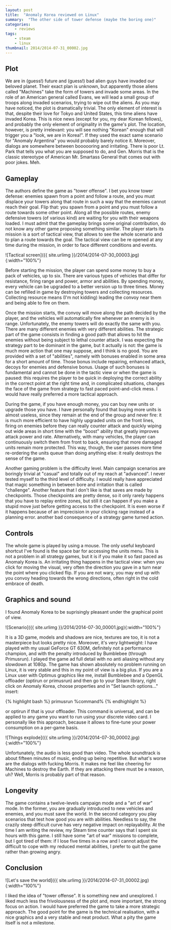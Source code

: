 ```yaml
---
layout: post
title:  "Anomaly Korea reviewed on Linux"
summary:  "The other side of tower defense (maybe the boring one)"
categories:
    - reviews
tags:
    - steam
    - linux
thumbnail: 2014/2014-07-31_00002.jpg
---
```


## Plot

We are in (guess!) future and (guess!) bad alien guys have invaded our beloved planet. Their exact plan is unknown, but apparently those aliens called "Machines" take the form of towers and invade some areas. In the role of an American general called Evans, we will lead a small group of troops along invaded scenarios, trying to wipe out the aliens. As you may have noticed, the plot is dramatically trivial. The only element of interest is that, despite their love for Tokyo and United States, this time aliens have invaded Korea. This is nice news (except for you, my dear Korean fellows), and probably the only element of originality in the game's plot. The location, however, is pretty irrelevant: you will see nothing "Korean" enough that will trigger you a "look, we are in Korea!". If they used the exact same scenario for "Anomaly Argentina" you would probably barely notice it. Moreover, dialogs are somewhere between boooooring and irritating. There is poor Lt. Park that tells you what you are supposed to do, and Gen. Morris that is the classic stereotype of American Mr. Smartass General that comes out with poor jokes. Meh.

## Gameplay

The authors define the game as "tower offense". I bet you know tower defense: enemies spawn from a point and follow a route, and you must displace your towers along that route in such a way that the enemies cannot reach their goal. Flip that: you spawn from a point and you must follow a route towards some other point. Along all the possible routes, enemy defensive towers (of various kind) are waiting for you with their weapons loaded. I must admit that the gameplay brings some original contribution, do not know any other game proposing something similar. The player starts its mission is a sort of tactical view, that allows to see the whole scenario and to plan a route towards the goal. The tactical view can be re opened at any time during the mission, in order to face different conditions and events.

![Tactical screen]({{ site.urlimg }}/2014/2014-07-30_00003.jpg){:width="100%"}

Before starting the mission, the player can spend some money to buy a pack of vehicles, up to six. There are various types of vehicles that differ for resistance, firing range and power, armor and abilities. By spending money, every vehicle can be upgraded to a better version up to three times. Money can be refilled in game by destroying towers and collecting resources. Collecting resource means (I'm not kidding) leading the convoy near them and being able to fire on them.

Once the mission starts, the convoy will move along the path decided by the player, and the vehicles will automatically fire whenever an enemy is in range. Unfortunately, the enemy towers will do exactly the same with you. There are many different enemies with very different abilities. The strategic part of the game consists in finding a good path that allows to hit the enemies without being subject to lethal counter attack. I was expecting the strategy part to be dominant in the game, but it actually is not: the game is much more action that one may suppose, and I think is no good. You are provided with a set of "abilities", namely with bonuses enabled in some area for a short amount of time. Those bonus include repairing, enhanced attack, decoys for enemies and defensive bonus. Usage of such bonuses is fundamental and cannot be done in the tactic view or when the game is paused: this requires the player to be quick in deploying the correct ability in the correct point at the right time and, in complicated situations, changes the face of the game from strategy to fast paced point-and-click mess. I would have really preferred a more tactical approach.

During the game, if you have enough money, you can buy new units or upgrade those you have. I have personally found that buying more units is almost useless, since they remain at the end of the group and never fire: it is much more efficient to have highly upgraded units on the front lines, firing on enemies before they can really counter attack and quickly wiping out wide areas in short time with the "boost" ability that greatly improves attack power and rate. Alternatively, with many vehicles, the player can continuously switch them from front to back, ensuring that more damaged units remain more protected. This way, though, the user passes more time re-ordering the units queue than doing anything else: it really destroys the sense of the game.

Another gaming problem is the difficulty level. Main campaign scenarios are boringly trivial at "casual" and totally out of my reach at "advanced". I never tested myself to the third level of difficulty. I would really have appreciated that magic something in between bore and irritation that is called "challenge". Another feature that I don't like is that saves are made by checkpoints. Those checkpoints are pretty dense, so it only rarely happens that you have to replay entire zones, but still it can happen if you make a stupid move just before getting access to the checkpoint. It is even worse if it happens because of an imprecision in your clicking rage instead of a planning error. another bad consequence of a strategy game turned action.

## Controls
The whole game is played by using a mouse. The only useful keyboard shortcut I've found is the space bar for accessing the units menu. This is not a problem in all strategy games, but it is if you make it so fast paced as Anomaly Korea is. An irritating thing happens in the tactical view: when you click for moving the visual, very often the direction you gave in a turn near the point where you clicked flip. If you are not wary, you may end up with you convoy heading towards the wrong directions, often right in the cold embrace of death.

## Graphics and sound
I found Anomaly Korea to be suprisingly pleasant under the graphical point of view.

![Scenario]({{ site.urlimg }}/2014/2014-07-30_00001.jpg){:width="100%"}

It is a 3D game, models and shadows are nice, textures are too, it is not a masterpiece but looks pretty nice. Moreover, it's very lightweight: I have played with my usual GeForce GT 630M, definitely not a performance champion, and with the penalty introduced by Bumblebee (through Primusrun). I played the game ad full detail with no anti aliasing without any slowdown at 1080p. The game has shown absolutely no problem running on Linux, it is very stable and this in my point of view is a big plus. If you are a Linux user with Optimus graphics like me, install Bumblebee and a OpenGL offloader (optirun or primusrun) and then go to your Steam library, right click on Anomaly Korea, choose properties and in "Set launch options..." insert:

{% highlight bash %}
primusrun %command%
{% endhighlight %}

or optirun if that is your offloader. This command is universal, and can be applied to any game you want to run using your discrete video card. I personally like this approach, because it allows to fine-tune your power consumption on a per-game basis.

![Things explode]({{ site.urlimg }}/2014/2014-07-30_00002.jpg){:width="100%"}

Unfortunately, the audio is less good than video. The whole soundtrack is about fifteen minutes of music, ending up being repetitive. But what's worse are the dialogs with fucking Morris. It makes me feel like cheering for Machines to destroy the Earth. If they are attacking there must be a reason, uh? Well, Morris is probably part of that reason.

## Longevity
The game contains a twelve-levels campaign mode and a "art of war" mode. In the former, you are gradually introduced to new vehicles and enemies, and you must save the world. In the second category you play scenarios that test how good you are with abilities. Needless to say, the crazily steep difficult curve has very negative impact on replayability. At the time I am writing the review, my Steam time counter says that I spent six hours with this game. I still have some "art of war" missions to complete, but I got tired of them: if I lose five times in a row and I cannot adjust the difficult to cope with my reduced mental abilities, I prefer to quit the game rather than growing angry.

## Conclusion

![Let's save the world]({{ site.urlimg }}/2014/2014-07-31_00002.jpg){:width="100%"}

I liked the idea of "tower offense". It is something new and unexplored. I liked much less the frivolousness of the plot and, more important, the strong focus on action. I would have preferred the game to take a more strategic approach. The good point for the game is the technical realisation, with a nice graphics and a very stable and neat product. What a pity the game itself is not a milestone.
